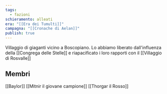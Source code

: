 ```yaml
---
tags:
  - fazioni
schieramento: alleati
era: "[[Era dei Tumulti]]"
campagna: "[[Cronache di Aelan]]"
publish: true
---
```

Villaggio di giaganti vicino a Boscopiano. Lo abbiamo liberato dall'influenza della [[Congrega delle Stelle]] e riapacificato i loro rapporti con il [[Villaggio di Rosvalle]]

## Membri
[[Baylor]]
[[Mitnir il giovane campione]]
[[Thorgar il Rosso]]
